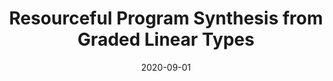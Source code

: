 ---
type: article
authors:
  - Jack Hughes
  - Dominic Orchard
title: "Resourceful Program Synthesis from Graded Linear Types"
venue: "LOPSTR 2020"
extra-note: "Best paper award"
date: 2020-09-01
resource:
  pdf-url: https://link.springer.com/content/pdf/10.1007%2F978-3-030-68446-4_8.pdf
  bibtex: 2020-LOPSTR
---